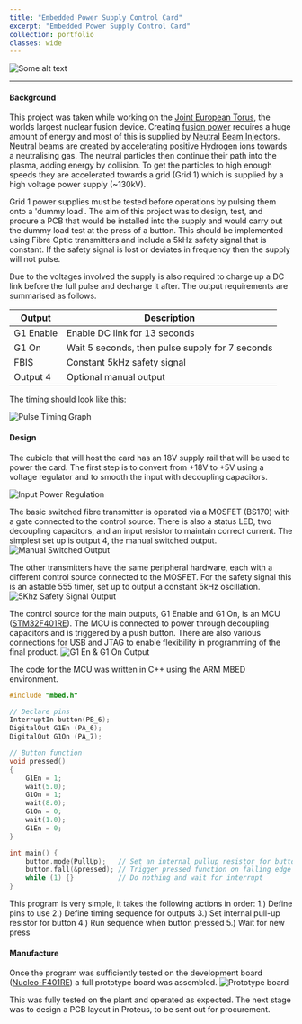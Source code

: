 ```yaml
---
title: "Embedded Power Supply Control Card"
excerpt: "Embedded Power Supply Control Card"
collection: portfolio
classes: wide
---
```


<img src="{{ site.url }}{{ site.baseurl }}/assets/images/p1-cover.PNG" alt="Some alt text">

---

#### Background

This project was taken while working on the [Joint European Torus](https://en.wikipedia.org/wiki/Joint_European_Torus), the worlds largest nuclear fusion device. Creating [fusion power](https://en.wikipedia.org/wiki/Fusion_power) requires a huge amount of energy and most of this is supplied by [Neutral Beam Injectors](https://en.wikipedia.org/wiki/Neutral_beam_injection). Neutral beams are created by accelerating positive Hydrogen ions towards a neutralising gas. The neutral particles then continue their path into the plasma, adding energy by collision. To get the particles to high enough speeds they are accelerated towards a grid (Grid 1) which is supplied by a high voltage power supply (~130kV).  

Grid 1 power supplies must be tested before operations by pulsing them onto a 'dummy load'. The aim of this project was to design, test, and procure a PCB that would be installed into the supply and would carry out the dummy load test at the press of a button. This should be implemented using Fibre Optic transmitters and include a 5kHz safety signal that is constant. If the safety signal is lost or deviates in frequency then the supply will not pulse. 

Due to the voltages involved the supply is also required to charge up a DC link before the full pulse and decharge it after. The output requirements are summarised as follows.

|Output|Description|
|----------|----------|
|G1 Enable|Enable DC link for 13 seconds|
|G1 On|Wait 5 seconds, then pulse supply for 7 seconds|
|FBIS|Constant 5kHz safety signal|
|Output 4|Optional manual output|

The timing should look like this:

<img src="{{ site.url }}{{ site.baseurl }}/assets/images/p1-timing.jpg" alt="Pulse Timing Graph">

#### Design
The cubicle that will host the card has an 18V supply rail that will be used to power the card. The first step is to convert from +18V to +5V using a voltage regulator and to smooth the input with decoupling capacitors. 

<img src="{{ site.url }}{{ site.baseurl }}/assets/images/p1-regulation.PNG" alt="Input Power Regulation">

The basic switched fibre transmitter is operated via a MOSFET (BS170) with a gate connected to the control source. There is also a status LED, two decoupling capacitors, and an input resistor to maintain correct current. The simplest set up is output 4, the manual switched output.
<img src="{{ site.url }}{{ site.baseurl }}/assets/images/p1-manual.PNG" alt="Manual Switched Output">

The other transmitters have the same peripheral hardware, each with a different control source connected to the MOSFET. For the safety signal this is an astable 555 timer, set up to output a constant 5kHz oscillation. 
<img src="{{ site.url }}{{ site.baseurl }}/assets/images/p1-FBIS.PNG" alt="5Khz Safety Signal Output">

The control source for the main outputs, G1 Enable and G1 On, is an MCU ([STM32F401RE](https://www.st.com/en/microcontrollers/stm32f401re.html)). The MCU is connected to power through decoupling capacitors and is triggered by a push button. There are also various connections for USB and JTAG to enable flexibility in programming of the final product.
<img src="{{ site.url }}{{ site.baseurl }}/assets/images/p1-main.PNG" alt="G1 En & G1 On Output">

The code for the MCU was written in C++ using the ARM MBED environment. 
```cpp
#include "mbed.h"

// Declare pins
InterruptIn button(PB_6);  
DigitalOut G1En (PA_6);
DigitalOut G1On (PA_7);

// Button function
void pressed()
{
    G1En = 1; 
    wait(5.0);
    G1On = 1;
    wait(8.0);
    G1On = 0;
    wait(1.0);
    G1En = 0;
}

int main() {
    button.mode(PullUp);   // Set an internal pullup resistor for button
    button.fall(&pressed); // Trigger pressed function on falling edge
    while (1) {}           // Do nothing and wait for interrupt
}
```
This program is very simple, it takes the following actions in order:
1.) Define pins to use
2.) Define timing sequence for outputs
3.) Set internal pull-up resistor for button
4.) Run sequence when button pressed
5.) Wait for new press

#### Manufacture
Once the program was sufficiently tested on the development board ([Nucleo-F401RE](https://www.st.com/en/evaluation-tools/nucleo-f401re.html)) a full prototype board was assembled. 
<img src="{{ site.url }}{{ site.baseurl }}/assets/images/p1-prototype.jpg" alt="Prototype board">

This was fully tested on the plant and operated as expected. The next stage was to design a PCB layout in Proteus, to be sent out for procurement.

